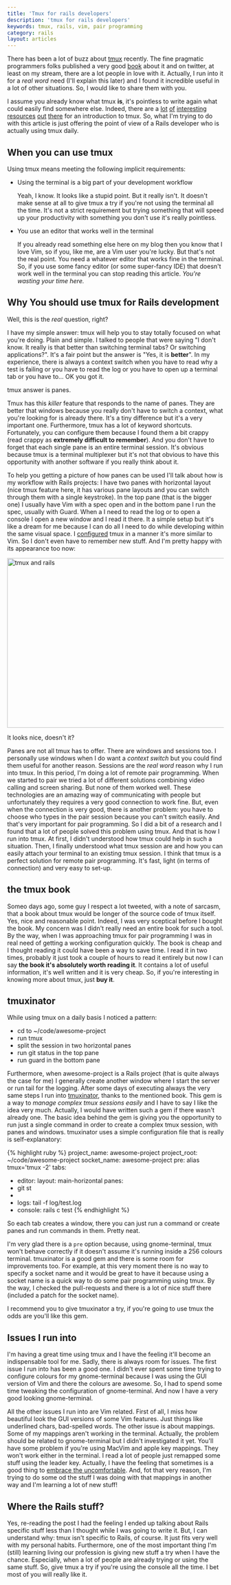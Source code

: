 ```yaml
---
title: 'Tmux for rails developers'
description: 'tmux for rails developers'
keywords: tmux, rails, vim, pair programming
category: rails
layout: articles
---
```


There has been a lot of buzz about [tmux](http://tmux.sourceforge.net/)
recently. The fine pragmatic programmers folks published a very good
[book](http://pragprog.com/book/bhtmux/tmux) about it and on twitter, at least
on my stream, there are a lot people in love with it. Actually, I run into it
for a *real word* need (I'll explain this later) and I found it incredible
useful in a lot of other situations. So, I would like to share them with you.

I assume you already know what tmux **is**, it's pointless to write again what
could easily find somewhere else. Indeed, there are a
[lot](http://blog.hawkhost.com/2010/06/28/tmux-the-terminal-multiplexer/)
[of](http://blog.hawkhost.com/2010/07/02/tmux-%E2%80%93-the-terminal-multiplexer-part-2/)
[interesting](http://blog.hawkhost.com/2010/07/02/tmux-%E2%80%93-the-terminal-multiplexer-part-2/)
[resources](http://mutelight.org/articles/practical-tmux)
[out](http://robots.thoughtbot.com/post/2641409235/a-tmux-crash-course)
[there](http://robots.thoughtbot.com/post/2166174647/love-hate-tmux) for an
introduction to tmux. So, what I'm trying to do with this article is just
offering the point of view of a Rails developer who is actually using tmux
daily.

## When you can use tmux

Using tmux means meeting the following implicit requirements:

- Using the terminal is a big part of your development workflow

  Yeah, I know. It looks like a stupid point. But it really isn't. It doesn't
  make sense at all to give tmux a try if you're not using the terminal all
  the time. It's not a strict requirement but trying something that will speed
  up your productivity with something you don't use it's really pointless.

- You use an editor that works well in the terminal

  If you already read something else here on my blog then you know that I love
  Vim, so if you, like me, are a Vim user you're lucky. But that's not the
  real point. You need a whatever editor that works fine in the terminal. So,
  if you use some fancy editor (or some super-fancy IDE) that doesn't work
  well in the terminal you can stop reading this article. *You're wasting your
  time here.*

## Why You should use tmux for Rails development

Well, this is the *real* question, right?

I have my simple answer: tmux will help you to stay totally focused on what
you're doing. Plain and simple. I talked to people that were saying "I don't
know. It really is that better than switching terminal tabs?  Or switching
applications?". It's a fair point but the answer is "Yes, it is **better**".
In my experience, there is always a context switch when you have to read why a
test is failing or you have to read the log or you have to open up a terminal
tab or you have to...  OK you got it.

tmux answer is panes.

Tmux has this *killer* feature that responds to the name of panes. They are
better that windows because you really don't have to switch a context, what
you're looking for is already there. It's a tiny difference but it's a very
important one. Furthermore, tmux has a lot of keyword shortcuts. Fortunately,
you can configure them because I found them a bit crappy (read crappy as
**extremely difficult to remember**). And you don't have to forget that each
single pane is an entire terminal session. It's obvious because tmux is a
terminal multiplexer but it's not that obvious to have this opportunity with
another software if you really think about it.

To help you getting a picture of how panes can be used I'll talk about how is
my workflow with Rails projects: I have two panes with horizontal layout (nice
tmux feature here, it has various pane layouts and you can switch through them
with a single keystroke). In the top pane (that is the bigger one) I usually
have Vim with a spec open and in the bottom pane I run the spec, usually with
Guard. When a I need to read the log or to open a console I open a new window
and I read it there.  It a simple setup but it's like a dream for me because I
can do all I need to do while developing within the same visual space. I
[configured](https://github.com/lucapette/dotfiles/blob/master/tmux.conf) tmux
in a manner it's more similar to Vim. So I don't even have to remember new
stuff. And I'm pretty happy with its appearance too now:

<a href="/img/tmux-and-rails.png" target='_blank'>
  <img src="/img/tmux-and-rails.png" width="700" height="394" alt="tmux and rails" />
</a>

It looks nice, doesn't it?

Panes are not all tmux has to offer. There are windows and sessions too. I
personally use windows when I do want a *context switch* but you could find
them useful for another reason. Sessions are the *real word* reason why I run
into tmux.  In this period, I'm doing a lot of remote pair programming. When
we started to pair we tried a lot of different solutions combining video
calling and screen sharing. But none of them worked well. These technologies
are an amazing way of communicating with people but unfortunately they
requires a very good connection to work fine. But, even when the connection is
very good, there is another problem: you have to choose who types in the pair
session because you can't switch easily. And that's very important for pair
programming. So I did a bit of a research and I found that a lot of people
solved this problem using tmux. And that is how I run into tmux. At first, I
didn't understood how tmux could help in such a situation. Then, I finally
understood what tmux session are and how you can easily attach your terminal
to an existing tmux session.  I think that tmux is a perfect solution for
remote pair programming. It's fast, light (in terms of connection) and very
easy to set-up.

## the tmux book

Someo days ago, some guy I respect a lot tweeted, with a note of sarcasm, that
a book about tmux would be longer of the source code of tmux itself. Yes, nice
and reasonable point. Indeed, I was very sceptical before I bought the book.
My concern was I didn't really need an entire book for such a tool. By the
way, when I was approaching tmux for pair programming I was in real need of
getting a working configuration quickly. The book is cheap and I thought
reading it could have been a way to save time. I read it in two times,
probably it just took a couple of hours to read it entirely but now I can say
**the book it's absolutely worth reading it**. It contains a lot of useful
information, it's well written and it is very cheap. So, if you're interesting
in knowing more about tmux, just **buy it**.

## tmuxinator

While using tmux on a daily basis I noticed a pattern:

- cd to ~/code/awesome-project
- run tmux
- split the session in two horizontal panes
- run git status in the top pane
- run guard in the bottom pane

Furthermore, when awesome-project is a Rails project (that is quite always the
case for me) I generally create another window where I start the server or run
tail for the logging. After some days of executing always the very same steps
I run into [tmuxinator](https://github.com/aziz/tmuxinator), thanks to the
mentioned book. This gem is a way to *manage complex tmux sessions easily* and
I have to say I like the idea very much. Actually, I would have written such a
gem if there wasn't already one. The basic idea behind the gem is giving you
the opportunity to run just a single command in order to create a complex tmux
session, with panes and windows. tmuxinator uses a simple configuration file
that is really is self-explanatory:

{% highlight ruby %}
project\_name: awesome-project
project\_root: ~/code/awesome-project
socket\_name: awesome-project
pre: alias tmux='tmux -2'
tabs:
- editor:
layout: main-horizontal
panes:
- git st
-
- logs: tail -f log/test.log
- console: rails c test
{% endhighlight %}

So each tab creates a window, there you can just run a command or create panes
and run commands in them. Pretty neat.

I'm very glad there is a `pre` option because, using gnome-terminal, tmux
won't behave correctly if it doesn't assume it's running inside a 256 colours
terminal. tmuxinator is a good gem and there is some room for improvements
too.  For example, at this very moment there is no way to specify a socket
name and it would be great to have it because using a socket name is a quick
way to do some pair programming using tmux. By the way, I checked the
pull-requests and there is a lot of nice stuff there (included a patch for the
socket name).

I recommend you to give tmuxinator a try, if you're going to use tmux the odds
are you'll like this gem.

## Issues I run into

I'm having a great time using tmux and I have the feeling it'll become an
indispensable tool for me. Sadly, there is always room for issues. The first
issue I run into has been a good one. I didn't ever spent some time trying to
configure colours for my gnome-terminal because I was using the GUI version of
Vim and there the colours are awesome. So, I had to spend some time tweaking
the configuration of gnome-terminal. And now I have a very good looking
gnome-terminal.

All the other issues I run into are Vim related. First of all, I miss how
beautiful look the GUI versions of some Vim features. Just things like
underlined chars, bad-spelled words. The other issue is about mappings. Some
of my mappings aren't working in the terminal. Actually, the problem should be
related to gnome-terminal but I didn't investigated it yet. You'll have some
problem if you're using MacVim and apple key mappings. They won't work either
in the terminal. I read a lot of people just remapped some stuff using the
leader key. Actually, I have the feeling that sometimes is a good thing to
[embrace the
uncomfortable](http://matt.might.net/articles/programmers-resolutions/). And,
fot that very reason, I'm trying to do some od the stuff I was doing with that
mappings in another way and I'm learning a lot of new stuff!

## Where the Rails stuff?

Yes, re-reading the post I had the feeling I ended up talking about Rails
specific stuff less than I thought while I was going to write it. But, I can
understand why: tmux isn't specific to Rails, of course. It just fits very
well with my personal habits. Furthermore, one of the most important thing I'm
(still) learning living our profession is giving new stuff a try when I have
the chance. Especially, when a lot of people are already trying or using the
same stuff. So, give tmux a try if you're using the console all the time. I
bet most of you will really like it.
